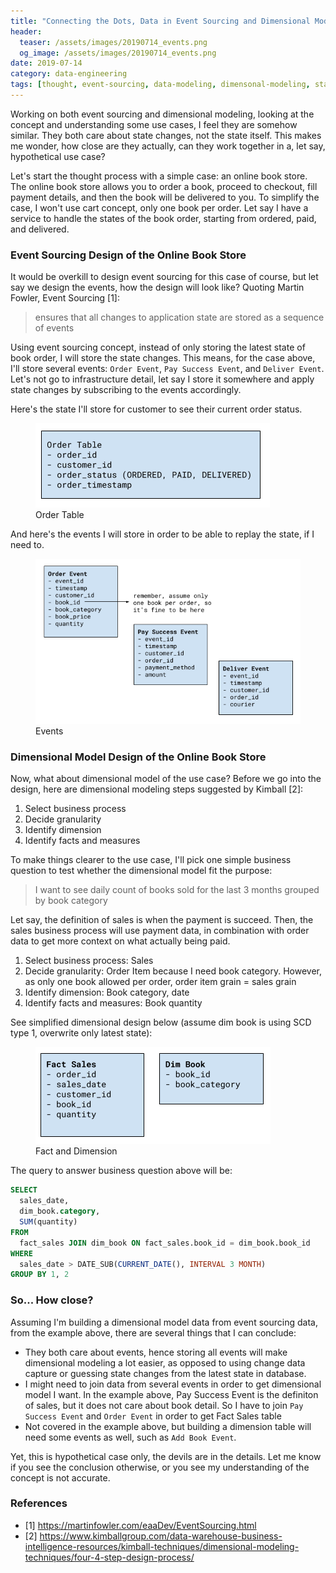 ```yaml
---
title: "Connecting the Dots, Data in Event Sourcing and Dimensional Modeling, How Close are They?"
header:
  teaser: /assets/images/20190714_events.png
  og_image: /assets/images/20190714_events.png
date: 2019-07-14
category: data-engineering
tags: [thought, event-sourcing, data-modeling, dimensonal-modeling, star-schema, architecture]
---
```


Working on both event sourcing and dimensional modeling, looking at the concept and understanding some use cases, I feel they are somehow similar. They both care about state changes, not the state itself. This makes me wonder, how close are they actually, can they work together in a, let say, hypothetical use case?

Let's start the thought process with a simple case: an online book store. The online book store allows you to order a book, proceed to checkout, fill payment details, and then the book will be delivered to you. To simplify the case, I won't use cart concept, only one book per order. Let say I have a service to handle the states of the book order, starting from ordered, paid, and delivered.

### Event Sourcing Design of the Online Book Store
It would be overkill to design event sourcing for this case of course, but let say we design the events, how the design will look like? Quoting Martin Fowler, Event Sourcing [1]:
> ensures that all changes to application state are stored as a sequence of events

Using event sourcing concept, instead of only storing the latest state of book order, I will store the state changes. This means, for the case above, I'll store several events: `Order Event`, `Pay Success Event`, and `Deliver Event`. Let's not go to infrastructure detail, let say I store it somewhere and apply state changes by subscribing to the events accordingly.

Here's the state I'll store for customer to see their current order status.
<figure class="third center">
  <img src="/assets/images/20190714_ordertable.png">
  <figcaption>Order Table</figcaption>
</figure>

And here's the events I will store in order to be able to replay the state, if I need to.
<figure class="half">
  <img src="/assets/images/20190714_events.png">
  <figcaption>Events</figcaption>
</figure>

### Dimensional Model Design of the Online Book Store
Now, what about dimensional model of the use case? Before we go into the design, here are dimensional modeling steps suggested by Kimball [2]:
1. Select business process
2. Decide granularity
3. Identify dimension
4. Identify facts and measures

To make things clearer to the use case, I'll pick one simple business question to test whether the dimensional model fit the purpose:
> I want to see daily count of books sold for the last 3 months grouped by book category

Let say, the definition of sales is when the payment is succeed. Then, the sales business process will use payment data, in combination with order data to get more context on what actually being paid.

1. Select business process: Sales
2. Decide granularity: Order Item because I need book category. However, as only one book allowed per order, order item grain = sales grain
3. Identify dimension: Book category, date
4. Identify facts and measures: Book quantity

See simplified dimensional design below (assume dim book is using SCD type 1, overwrite only latest state):
<figure class="third">
  <img src="/assets/images/20190714_factdim.png">
  <figcaption>Fact and Dimension</figcaption>
</figure>

The query to answer business question above will be:
```sql
SELECT
  sales_date,
  dim_book.category,
  SUM(quantity)
FROM
  fact_sales JOIN dim_book ON fact_sales.book_id = dim_book.book_id
WHERE
  sales_date > DATE_SUB(CURRENT_DATE(), INTERVAL 3 MONTH)
GROUP BY 1, 2
```

### So... How close?
Assuming I'm building a dimensional model data from event sourcing data, from the example above, there are several things that I can conclude:
* They both care about events, hence storing all events will make dimensional modeling a lot easier, as opposed to using change data capture or guessing state changes from the latest state in database.
* I might need to join data from several events in order to get dimensional model I want. In the example above, Pay Success Event is the definiton of sales, but it does not care about book detail. So I have to join `Pay Success Event` and `Order Event` in order to get Fact Sales table
* Not covered in the example above, but building a dimension table will need some events as well, such as `Add Book Event`.

Yet, this is hypothetical case only, the devils are in the details. Let me know if you see the conclusion otherwise, or you see my understanding of the concept is not accurate.

### References
* [1] https://martinfowler.com/eaaDev/EventSourcing.html
* [2] https://www.kimballgroup.com/data-warehouse-business-intelligence-resources/kimball-techniques/dimensional-modeling-techniques/four-4-step-design-process/